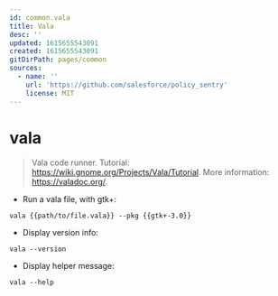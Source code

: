 ```yaml
---
id: common.vala
title: Vala
desc: ''
updated: 1615655543091
created: 1615655543091
gitDirPath: pages/common
sources:
  - name: ''
    url: 'https://github.com/salesforce/policy_sentry'
    license: MIT
---
```

# vala

> Vala code runner.
> Tutorial: <https://wiki.gnome.org/Projects/Vala/Tutorial>.
> More information: <https://valadoc.org/>.

- Run a vala file, with gtk+:

`vala {{path/to/file.vala}} --pkg {{gtk+-3.0}}`

- Display version info:

`vala --version`

- Display helper message:

`vala --help`

